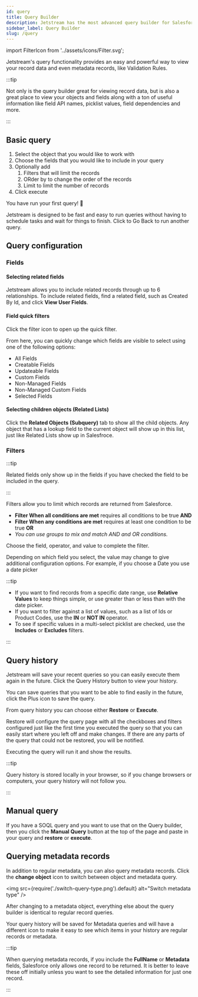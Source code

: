 ```yaml
---
id: query
title: Query Builder
description: Jetstream has the most advanced query builder for Salesforce on the planet. See how easy it is to view records and explore your data model.
sidebar_label: Query Builder
slug: /query
---
```


import FilterIcon from '../assets/icons/Filter.svg';

Jetstream's query functionality provides an easy and powerful way to view your record data and even metadata records, like Validation Rules.

:::tip

Not only is the query builder great for viewing record data, but is also a great place to view your objects and fields along with a ton of useful information like field API names, picklist values, field dependencies and more.

:::

## Basic query

1. Select the object that you would like to work with
2. Choose the fields that you would like to include in your query
3. Optionally add
   1. Filters that will limit the records
   2. ORder by to change the order of the records
   3. Limit to limit the number of records
4. Click execute

You have run your first query! 🎉

Jetstream is designed to be fast and easy to run queries without having to schedule tasks and wait for things to finish. Click to Go Back to run another query.

## Query configuration

### Fields

#### Selecting related fields

Jetstream allows you to include related records through up to 6 relationships.
To include related fields, find a related field, such as Created By Id, and click **View User Fields**.

#### Field quick filters

Click the filter icon <FilterIcon className="icon inline" /> to open up the quick filter.

From here, you can quickly change which fields are visible to select using one of the following options:

- All Fields
- Creatable Fields
- Updateable Fields
- Custom Fields
- Non-Managed Fields
- Non-Managed Custom Fields
- Selected Fields

#### Selecting children objects (Related Lists)

Click the **Related Objects (Subquery)** tab to show all the child objects.
Any object that has a lookup field to the current object will show up in this list, just like Related Lists show up in Salesfroce.

### Filters

:::tip

Related fields only show up in the fields if you have checked the field to be included in the query.

:::

Filters allow you to limit which records are returned from Salesforce.

- **Filter When all conditions are met** requires all conditions to be true **AND**
- **Filter When any conditions are met** requires at least one condition to be true **OR**
- _You can use groups to mix and match AND and OR conditions._

Choose the field, operator, and value to complete the filter.

Depending on which field you select, the value may change to give additional configuration options. For example, if you choose a Date you use a date picker

:::tip

- If you want to find records from a specific date range, use **Relative Values** to keep things simple, or use greater than or less than with the date picker.
- If you want to filter against a list of values, such as a list of Ids or Product Codes, use the **IN** or **NOT IN** operator.
- To see if specific values in a multi-select picklist are checked, use the **Includes** or **Excludes** filters.

:::

## Query history

Jetstream will save your recent queries so you can easily execute them again in the future. Click the Query History button to view your history.

You can save queries that you want to be able to find easily in the future, click the Plus icon to save the query.

From query history you can choose either **Restore** or **Execute**.

Restore will configure the query page with all the checkboxes and filters configured just like the first time you executed the query so that you can easily start where you left off and make changes.
If there are any parts of the query that could not be restored, you will be notified.

Executing the query will run it and show the results.

:::tip

Query history is stored locally in your browser, so if you change browsers or computers, your query history will not follow you.

:::

## Manual query

If you have a SOQL query and you want to use that on the Query builder, then you click the **Manual Query** button at the top of the page and paste in your query and **restore** or **execute**.

## Querying metadata records

In addition to regular metadata, you can also query metadata records. Click the **change object** icon to switch between object and metadata query.

<img src={require('./switch-query-type.png').default} alt="Switch metadata type" />

After changing to a metadata object, everything else about the query builder is identical to regular record queries.

Your query history will be saved for Metadata queries and will have a different icon to make it easy to see which items in your history are regular records or metadata.

:::tip

When querying metadata records, if you include the **FullName** or **Metadata** fields, Salesforce only allows one record to be returned. It is better to leave these off initially unless you want to see the detailed information for just one record.

:::
